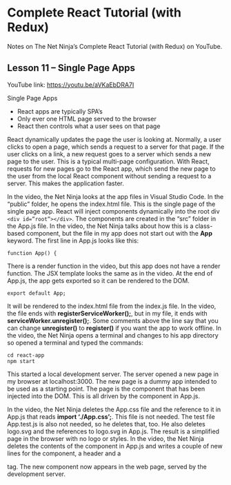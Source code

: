 # Complete React Tutorial (with Redux)

Notes on The Net Ninja’s Complete React Tutorial (with Redux) on YouTube.

## Lesson 11 – Single Page Apps

YouTube link: https://youtu.be/aVKaEbDRA7I

Single Page Apps

*	React apps are typically SPA’s
*	Only ever one HTML page served to the browser
*	React then controls what a user sees on that page

React dynamically updates the page the user is looking at. Normally, a user clicks to open a page, which sends a request to a server for that page. If the user clicks on a link, a new request goes to a server which sends a new page to the user. This is a typical multi-page configuration. With React, requests for new pages go to the React app, which send the new page to the user from the local React component without sending a request to a server. This makes the application faster.

In the video, the Net Ninja looks at the app files in Visual Studio Code. In the “public” folder, he opens the index.html file. This is the single page of the single page app. React will inject components dynamically into the root div` <div id=”root”></div>`. The components are created in the “src” folder in the App.js file. In the video, the Net Ninja talks about how this is a class-based component, but the file in my app does not start out with the __App__ keyword. The first line in App.js looks like this:

`function App() {`

There is a render function in the video, but this app does not have a render function. The JSX template looks the same as in the video. At the end of App.js, the app gets exported so it can be rendered to the DOM.

`export default App;`

It will be rendered to the index.html file from the index.js file. In the video, the file ends with __registerServiceWorker();__, but in my file, it ends with __serviceWorker.unregister();__. Some comments above the line say that you can change __unregister()__ to __register()__ if you want the app to work offline. In the video, the Net Ninja opens a terminal and changes to his app directory so opened a terminal and typed the commands:

```
cd react-app
npm start
```

This started a local development server. The server opened a new page in my browser at localhost:3000. The new page is a dummy app intended to be used as a starting point. The page is the component that has been injected into the DOM. This is all driven by the component in App.js.

In the video, the Net Ninja deletes the App.css file and the reference to it in App.js that reads __import ‘./App.css’;__. This file is not needed. The test file App.test.js is also not needed, so he deletes that, too. He also deletes logo.svg and the references to logo.svg in App.js. The result is a simplified page in the browser with no logo or styles. In the video, the Net Ninja deletes the contents of the component in App.js and writes a couple of new lines for the component, a header and a <p> tag. The new component now appears in the web page, served by the development server.
